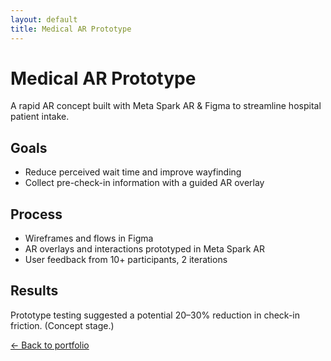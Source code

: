 ```yaml
---
layout: default
title: Medical AR Prototype
---
```


<div class="container">
  <h1>Medical AR Prototype</h1>
  <p>A rapid AR concept built with Meta Spark AR & Figma to streamline hospital patient intake.</p>

  <h2>Goals</h2>
  <ul>
    <li>Reduce perceived wait time and improve wayfinding</li>
    <li>Collect pre-check-in information with a guided AR overlay</li>
  </ul>

  <h2>Process</h2>
  <ul>
    <li>Wireframes and flows in Figma</li>
    <li>AR overlays and interactions prototyped in Meta Spark AR</li>
    <li>User feedback from 10+ participants, 2 iterations</li>
  </ul>

  <h2>Results</h2>
  <p>Prototype testing suggested a potential 20–30% reduction in check-in friction. (Concept stage.)</p>

  <p><a href="/">← Back to portfolio</a></p>
</div>
